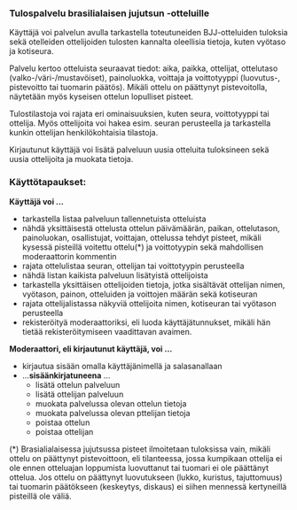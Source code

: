 ### Tulospalvelu brasilialaisen jujutsun -otteluille
Käyttäjä voi palvelun avulla tarkastella toteutuneiden BJJ-otteluiden tuloksia sekä otelleiden ottelijoiden tulosten kannalta oleellisia tietoja, kuten vyötaso ja kotiseura.

Palvelu kertoo otteluista seuraavat tiedot: aika, paikka, ottelijat, ottelutaso (valko-/väri-/mustavöiset), painoluokka, voittaja ja voittotyyppi (luovutus-, pistevoitto tai tuomarin päätös). Mikäli ottelu on päättynyt pistevoitolla, näytetään myös kyseisen ottelun lopulliset pisteet.

Tulostilastoja voi rajata eri ominaisuuksien, kuten seura, voittotyyppi tai ottelija. Myös ottelijoita voi hakea esim. seuran perusteella ja tarkastella kunkin ottelijan henkilökohtaisia tilastoja.

Kirjautunut käyttäjä voi lisätä palveluun uusia otteluita tuloksineen sekä uusia ottelijoita ja muokata tietoja. 

### Käyttötapaukset:

**Käyttäjä voi ...** 

- tarkastella listaa palveluun tallennetuista otteluista
- nähdä yksittäisestä ottelusta ottelun päivämäärän, paikan, ottelutason, painoluokan, osallistujat, voittajan,    ottelussa tehdyt pisteet, mikäli kysessä pisteillä voitettu ottelu(*) ja voittotyypin sekä mahdollisen moderaattorin kommentin
- rajata ottelulistaa seuran, ottelijan tai voittotyypin perusteella
- nähdä listan kaikista palveluun lisätyistä ottelijoista
- tarkastella yksittäisen ottelijoiden tietoja, jotka sisältävät ottelijan nimen, vyötason, painon, otteluiden ja voittojen määrän sekä kotiseuran
 - rajata ottelijalistassa näkyviä ottelijoita nimen, kotiseuran tai vyötason perusteella
 - rekisteröityä moderaattoriksi, eli luoda käyttäjätunnukset, mikäli hän tietää rekisteröitymiseen vaadittavan avaimen.

 
**Moderaattori, eli kirjautunut käyttäjä, voi ...**
    
 - kirjautua sisään omalla käyttäjänimellä ja salasanallaan
 -  ...**sisäänkirjatuneena** ... 
     - lisätä ottelun palveluun
     - lisätä ottelijan palveluun
     - muokata palvelussa olevan ottelun tietoja
     - muokata palvelussa olevan pttelijan tietoja
     - poistaa ottelun
     - poistaa ottelijan


(*) Brasialialaisessa jujutsussa pisteet ilmoitetaan tuloksissa vain, mikäli ottelu on päättynyt pistevoittoon, eli tilanteessa, jossa kumpikaan ottelija ei ole ennen otteluajan loppumista luovuttanut tai tuomari ei ole päättänyt ottelua. Jos ottelu on päättynyt luovutukseen (lukko, kuristus, tajuttomuus) tai tuomarin päätökseen (keskeytys, diskaus) ei siihen mennessä kertyneillä pisteillä ole väliä.
